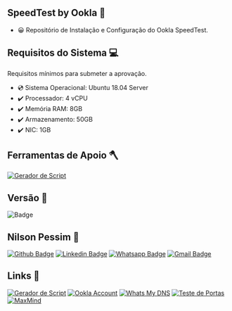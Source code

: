 ## SpeedTest by Ookla :rocket:
 
* :grinning: Repositório de Instalação e Configuração do Ookla SpeedTest.
 
## Requisitos do Sistema :computer:

Requisitos mínimos para submeter a aprovação.
 
* :cd: Sistema Operacional: Ubuntu 18.04 Server
* :heavy_check_mark: Processador: 4 vCPU
* :heavy_check_mark: Memória RAM: 8GB
* :heavy_check_mark: Armazenamento: 50GB
* :heavy_check_mark: NIC: 1GB

## Ferramentas de Apoio :axe:
[![Gerador de Script](https://img.shields.io/badge/-Acessar-c14438?style=flat-square&link=http://speedtest-ookla.techlabs.net.br)](http://speedtest-ookla.techlabs.net.br)

## Versão :1234:
![Badge](https://img.shields.io/badge/Versão-1.0-%237159c1?style=for-the-badge&logo=ghost)

## Nilson Pessim :smiling_face_with_three_hearts:

[![Github Badge](https://img.shields.io/badge/-Github-000?style=flat-square&logo=Github&logoColor=white&link=https://github.com/nilsonpessim)](https://github.com/nilsonpessim)
[![Linkedin Badge](https://img.shields.io/badge/-LinkedIn-blue?style=flat-square&logo=Linkedin&logoColor=white&link=https://br.linkedin.com/in/nilsonpessim)](https://br.linkedin.com/in/nilsonpessim)
[![Whatsapp Badge](https://img.shields.io/badge/-Whatsapp-4CA143?style=flat-square&labelColor=4CA143&logo=whatsapp&logoColor=white&link=https://api.whatsapp.com/send?phone=5537999351046)](https://api.whatsapp.com/send?phone=5537999351046)
[![Gmail Badge](https://img.shields.io/badge/-Gmail-c14438?style=flat-square&logo=Gmail&logoColor=white&link=mailto:nilson@techlabs.net.br)](mailto:nilson@techlabs.net.br)

 
## Links :link:

[![Gerador de Script](https://img.shields.io/badge/-Script-F7DF1E?style=flat-square&logo=JavaScript&logoColor=white&link=http://speedtest-ookla.techlabs.net.br)](http://speedtest-ookla.techlabs.net.br)
[![Ookla Account](https://img.shields.io/badge/-Ookla-141526?style=flat-square&logo=Speedtest&logoColor=white&link=https://account.ookla.com)](https://account.ookla.com)
[![Whats My DNS](https://img.shields.io/badge/-WhatsMyDNS-3178C6?style=flat-square&link=https://www.whatsmydns.net)](https://www.whatsmydns.net)
[![Teste de Portas](https://img.shields.io/badge/-TestePortas-FF0089?style=flat-square&link=https://testeportas.com.br)](https://testeportas.com.br)
[![MaxMind](https://img.shields.io/badge/-MaxMind-37814A?style=flat-square&link=https://www.maxmind.com/en/geoip2-precision-demo)](https://www.maxmind.com/en/geoip2-precision-demo)